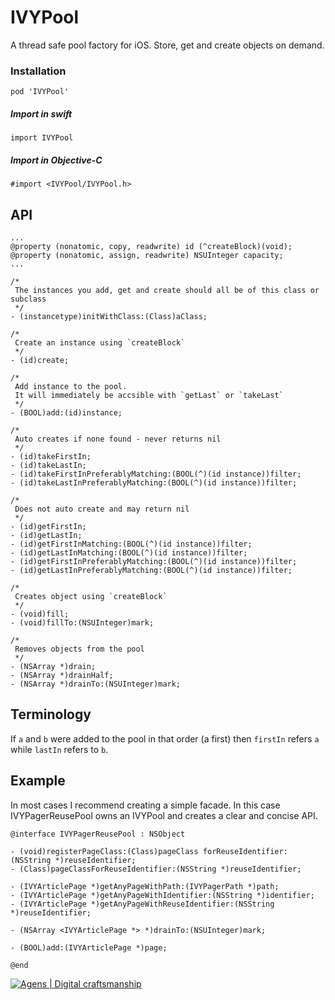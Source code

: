 IVYPool
=======

A thread safe pool factory for iOS. Store, get and create objects on demand.


### Installation

```objc
pod 'IVYPool'
```

##### Import in swift

```objc
import IVYPool
```

##### Import in Objective-C

```objc
#import <IVYPool/IVYPool.h>
```

## API

```objc
...
@property (nonatomic, copy, readwrite) id (^createBlock)(void);
@property (nonatomic, assign, readwrite) NSUInteger capacity;
...

/*
 The instances you add, get and create should all be of this class or subclass
 */
- (instancetype)initWithClass:(Class)aClass;

/*
 Create an instance using `createBlock`
 */
- (id)create;

/*
 Add instance to the pool.
 It will immediately be accsible with `getLast` or `takeLast`
 */
- (BOOL)add:(id)instance;

/*
 Auto creates if none found - never returns nil
 */
- (id)takeFirstIn;
- (id)takeLastIn;
- (id)takeFirstInPreferablyMatching:(BOOL(^)(id instance))filter;
- (id)takeLastInPreferablyMatching:(BOOL(^)(id instance))filter;

/*
 Does not auto create and may return nil
 */
- (id)getFirstIn;
- (id)getLastIn;
- (id)getFirstInMatching:(BOOL(^)(id instance))filter;
- (id)getLastInMatching:(BOOL(^)(id instance))filter;
- (id)getFirstInPreferablyMatching:(BOOL(^)(id instance))filter;
- (id)getLastInPreferablyMatching:(BOOL(^)(id instance))filter;

/*
 Creates object using `createBlock`
 */
- (void)fill;
- (void)fillTo:(NSUInteger)mark;

/*
 Removes objects from the pool
 */
- (NSArray *)drain;
- (NSArray *)drainHalf;
- (NSArray *)drainTo:(NSUInteger)mark;
```

## Terminology

If `a` and `b` were added to the pool in that order (a first) then `firstIn` refers `a` while `lastIn` refers to `b`.


## Example

In most cases I recommend creating a simple facade. In this case IVYPagerReusePool owns an IVYPool and creates a clear and concise API.

```objc
@interface IVYPagerReusePool : NSObject

- (void)registerPageClass:(Class)pageClass forReuseIdentifier:(NSString *)reuseIdentifier;
- (Class)pageClassForReuseIdentifier:(NSString *)reuseIdentifier;

- (IVYArticlePage *)getAnyPageWithPath:(IVYPagerPath *)path;
- (IVYArticlePage *)getAnyPageWithIdentifier:(NSString *)identifier;
- (IVYArticlePage *)getAnyPageWithReuseIdentifier:(NSString *)reuseIdentifier;

- (NSArray <IVYArticlePage *> *)drainTo:(NSUInteger)mark;

- (BOOL)add:(IVYArticlePage *)page;

@end
```


[![Agens | Digital craftsmanship](http://static.agens.no/images/agens_logo_w_slogan_avenir_small.png)](http://agens.no/)
